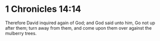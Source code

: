 # 1 Chronicles 14:14

Therefore David inquired again of God; and God said unto him, Go not up after them; turn away from them, and come upon them over against the mulberry trees.